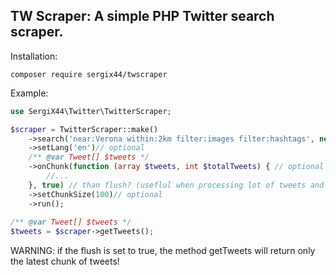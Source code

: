 ## TW Scraper: A simple PHP Twitter search scraper.

Installation:
```
composer require sergix44/twscraper
```

Example:
```php
use SergiX44\Twitter\TwitterScraper;

$scraper = TwitterScraper::make()
	->search('near:Verona within:2km filter:images filter:hashtags', new DateTime('2019-06-15'), new DateTime('2019-07-22'))
	->setLang('en')// optional
	/** @var Tweet[] $tweets */
	->onChunk(function (array $tweets, int $totalTweets) { // optional
		//...
	}, true) // than flush? (useflul when processing lot of tweets and avoid memory exhausted errors)
	->setChunkSize(100)// optional
	->run();
	
/** @var Tweet[] $tweets */
$tweets = $scraper->getTweets();
```
WARNING: if the flush is set to true, the method getTweets will return only the latest chunk of tweets!
